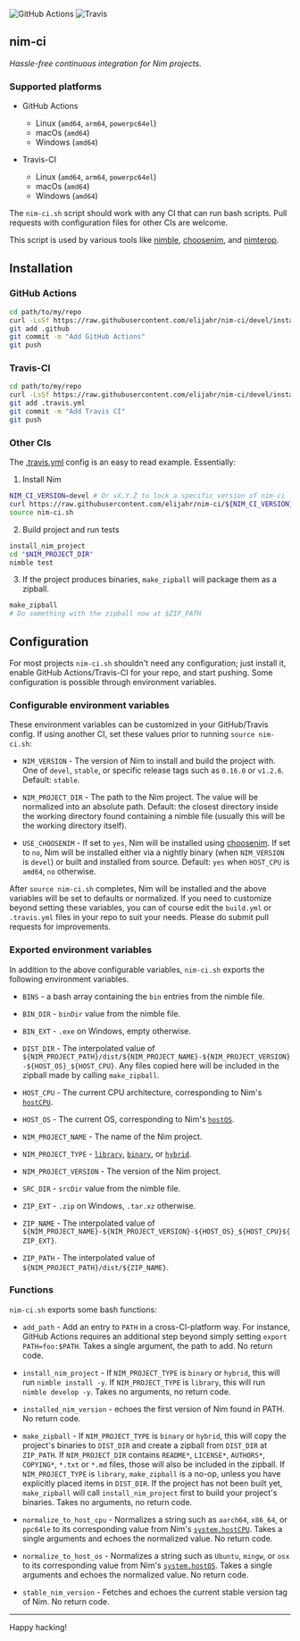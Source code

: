 ![GitHub Actions](https://github.com/elijahr/nim-ci/workflows/Build/badge.svg)
![Travis](https://travis-ci.org/elijahr/nim-ci.svg?branch=devel&status=errored)

## nim-ci

*Hassle-free continuous integration for Nim projects.*

### Supported platforms

* GitHub Actions
  * Linux (`amd64`, `arm64`, `powerpc64el`)
  * macOs (`amd64`)
  * Windows (`amd64`)

* Travis-CI
  * Linux (`amd64`, `arm64`, `powerpc64el`)
  * macOs (`amd64`)
  * Windows (`amd64`)

The `nim-ci.sh` script should work with any CI that can run bash scripts.
Pull requests with configuration files for other CIs are welcome.

This script is used by various tools like [nimble](https://github.com/nim-lang/nimble),
[choosenim](https://github.com/dom96/choosenim), and
[nimterop](https://github.com/nimterop/nimterop).

## Installation

### GitHub Actions

```sh
cd path/to/my/repo
curl -LsSf https://raw.githubusercontent.com/elijahr/nim-ci/devel/install_github.sh | sh
git add .github
git commit -m "Add GitHub Actions"
git push
```

### Travis-CI

```sh
cd path/to/my/repo
curl -LsSf https://raw.githubusercontent.com/elijahr/nim-ci/devel/install_travis.sh | sh
git add .travis.yml
git commit -m "Add Travis CI"
git push
```

### Other CIs

The [.travis.yml](https://github.com/elijahr/nim-ci/blob/devel/.travis.yml) config is an easy to read example. Essentially:

1. Install Nim

  ```sh
  NIM_CI_VERSION=devel # Or vX.Y.Z to lock a specific version of nim-ci
  curl https://raw.githubusercontent.com/elijahr/nim-ci/${NIM_CI_VERSION}/nim-ci.sh -LsSf > nim-ci.sh
  source nim-ci.sh
  ```

2. Build project and run tests

  ```sh
  install_nim_project
  cd "$NIM_PROJECT_DIR"
  nimble test
  ```

3. If the project produces binaries, `make_zipball` will package them as a zipball.

  ```sh
  make_zipball
  # Do something with the zipball now at $ZIP_PATH
  ```

## Configuration

For most projects `nim-ci.sh` shouldn't need any configuration; just install it, enable GitHub Actions/Travis-CI for your repo, and start pushing. Some configuration is possible through environment variables.

### Configurable environment variables

These environment variables can be customized in your GitHub/Travis config. If using another CI, set these values prior to running `source nim-ci.sh`:

* `NIM_VERSION` - The version of Nim to install and build the project with. One of `devel`, `stable`, or specific release tags such as `0.16.0` or `v1.2.6`. Default: `stable`.

* `NIM_PROJECT_DIR` - The path to the Nim project. The value will be normalized into an absolute path. Default: the closest directory inside the working directory found containing a nimble file (usually this will be the working directory itself).

* `USE_CHOOSENIM` - If set to `yes`, Nim will be installed using [choosenim](https://github.com/dom96/choosenim). If set to `no`, Nim will be installed either via a nightly binary (when `NIM_VERSION` is `devel`) or built and installed from source. Default: `yes` when `HOST_CPU` is `amd64`, `no` otherwise.

After `source nim-ci.sh` completes, Nim will be installed and the above variables will be set to defaults or normalized. If you need to customize beyond setting these variables, you can of course edit the `build.yml` or `.travis.yml` files in your repo to suit your needs. Please do submit pull requests for improvements.

### Exported environment variables

In addition to the above configurable variables, `nim-ci.sh` exports the following environment variables.

* `BINS` - a bash array containing the `bin` entries from the nimble file.

* `BIN_DIR` - `binDir` value from the nimble file.

* `BIN_EXT` - `.exe` on Windows, empty otherwise.

* `DIST_DIR` - The interpolated value of `${NIM_PROJECT_PATH}/dist/${NIM_PROJECT_NAME}-${NIM_PROJECT_VERSION}-${HOST_OS}_${HOST_CPU}`. Any files copied here will be included in the zipball made by calling `make_zipball`.

* `HOST_CPU` - The current CPU architecture, corresponding to Nim's [`hostCPU`](https://nim-lang.org/docs/system.html#hostCPU).

* `HOST_OS` - The current OS, corresponding to Nim's [`hostOS`](https://nim-lang.org/docs/system.html#hostOS).

* `NIM_PROJECT_NAME` - The name of the Nim project.

* `NIM_PROJECT_TYPE` - [`library`](https://github.com/nim-lang/nimble#libraries), [`binary`](https://github.com/nim-lang/nimble#binary-packages), or [`hybrid`](https://github.com/nim-lang/nimble#hybrids).

* `NIM_PROJECT_VERSION` - The version of the Nim project.

* `SRC_DIR` - `srcDir` value from the nimble file.

* `ZIP_EXT` - `.zip` on Windows, `.tar.xz` otherwise.

* `ZIP_NAME` - The interpolated value of `${NIM_PROJECT_NAME}-${NIM_PROJECT_VERSION}-${HOST_OS}_${HOST_CPU}${ZIP_EXT}`.

* `ZIP_PATH` - The interpolated value of `${NIM_PROJECT_PATH}/dist/${ZIP_NAME}`.

### Functions

`nim-ci.sh` exports some bash functions:

* `add_path` - Add an entry to `PATH` in a cross-CI-platform way. For instance, GitHub Actions requires an additional step beyond simply setting `export PATH=foo:$PATH`. Takes a single argument, the path to add. No return code.

* `install_nim_project` - If `NIM_PROJECT_TYPE` is `binary` or `hybrid`, this will run `nimble install -y`. If `NIM_PROJECT_TYPE` is `library`, this will run `nimble develop -y`. Takes no arguments, no return code.

* `installed_nim_version` - echoes the first version of Nim found in PATH. No return code.

* `make_zipball` - If `NIM_PROJECT_TYPE` is `binary` or `hybrid`, this will copy the project's binaries to `DIST_DIR` and create a zipball from `DIST_DIR` at `ZIP_PATH`. If `NIM_PROJECT_DIR` contains `README*`, `LICENSE*`, `AUTHORS*`, `COPYING*`, `*.txt` or `*.md` files, those will also be included in the zipball. If `NIM_PROJECT_TYPE` is `library`, `make_zipball` is a no-op, unless you have explicitly placed items in `DIST_DIR`. If the project has not been built yet, `make_zipball` will call `install_nim_project` first to build your project's binaries. Takes no arguments, no return code.

* `normalize_to_host_cpu` - Normalizes a string such as `aarch64`, `x86_64`, or `ppc64le` to its corresponding value from Nim's [`system.hostCPU`](https://nim-lang.org/docs/system.html#hostCPU). Takes a single arguments and echoes the normalized value. No return code.

* `normalize_to_host_os` - Normalizes a string such as `Ubuntu`, `mingw`, or `osx` to its corresponding value from Nim's [`system.hostOS`](https://nim-lang.org/docs/system.html#hostOS). Takes a single arguments and echoes the normalized value. No return code.

* `stable_nim_version` - Fetches and echoes the current stable version tag of Nim. No return code.

___

Happy hacking!
